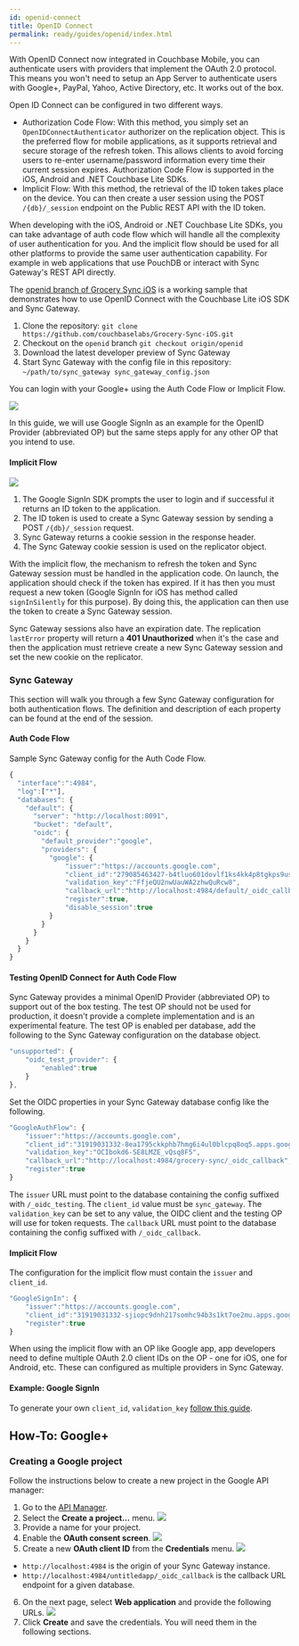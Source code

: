 ```yaml
---
id: openid-connect
title: OpenID Connect
permalink: ready/guides/openid/index.html
---
```


With OpenID Connect now integrated in Couchbase Mobile, you can authenticate users with providers that implement the OAuth 2.0 protocol. This means you won't need to setup an App Server to authenticate users with Google+, PayPal, Yahoo, Active Directory, etc. It works out of the box.

Open ID Connect can be configured in two different ways.

- Authorization Code Flow: With this method, you simply set an `OpenIDConnectAuthenticator` authorizer on the replication object. This is the preferred flow for mobile applications, as it supports retrieval and secure storage of the refresh token. This allows clients to avoid forcing users to re-enter username/password information every time their current session expires. Authorization Code Flow is supported in the iOS, Android and .NET Couchbase Lite SDKs.
- Implicit Flow: With this method, the retrieval of the ID token takes place on the device. You can then create a user session using the POST `/{db}/_session` endpoint on the Public REST API with the ID token.

When developing with the iOS, Android or .NET Couchbase Lite SDKs, you can take advantage of auth code flow which will handle all the complexity of user authentication for you. And the implicit flow should be used for all other platforms to provide the same user authentication capability. For example in web applications that use PouchDB or interact with Sync Gateway's REST API directly.

The [openid branch of Grocery Sync iOS](https://github.com/couchbaselabs/Grocery-Sync-iOS/tree/openid) is a working sample that demonstrates how to use OpenID Connect with the Couchbase Lite iOS SDK and Sync Gateway.

1. Clone the repository: `git clone https://github.com/couchbaselabs/Grocery-Sync-iOS.git`
2. Checkout on the `openid` branch `git checkout origin/openid`
3. Download the latest developer preview of Sync Gateway
4. Start Sync Gateway with the config file in this repository: `~/path/to/sync_gateway sync_gateway_config.json`

You can login with your Google+ using the Auth Code Flow or Implicit Flow.

![](./img/images.001.png)

In this guide, we will use Google SignIn as an example for the OpenID Provider (abbreviated OP) but the same steps apply for any other OP that you intend to use.

#### Implicit Flow
        
![](./img/images.003.png)
        

1. The Google SignIn SDK prompts the user to login and if successful it returns an ID token to the application.
2. The ID token is used to create a Sync Gateway session by sending a POST `/{db}/_session` request.
3. Sync Gateway returns a cookie session in the response header.
4. The Sync Gateway cookie session is used on the replicator object.

With the implicit flow, the mechanism to refresh the token and Sync Gateway session must be handled in the application code. On launch, the application should check if the token has expired. If it has then you must request a new token (Google SignIn for iOS has method called `signInSilently` for this purpose). By doing this, the application can then use the token to create a Sync Gateway session.

Sync Gateway sessions also have an expiration date. The replication `lastError` property will return a **401 Unauthorized** when it's the case and then the application must retrieve create a new Sync Gateway session and set the new cookie on the replicator.

### Sync Gateway

This section will walk you through a few Sync Gateway configuration for both authentication flows. The definition and description of each property can be found at the end of the session.

#### Auth Code Flow

Sample Sync Gateway config for the Auth Code Flow.

```javascript
{
  "interface":":4984",
  "log":["*"],
  "databases": {
    "default": {
      "server": "http://localhost:8091",
      "bucket": "default",
      "oidc": {
        "default_provider":"google",
        "providers": {
          "google": {
              "issuer":"https://accounts.google.com",
              "client_id":"279085463427-b4tluo601dovlf1ks4kk4p8tgkps9uso.apps.googleusercontent.com",
              "validation_key":"FfjeQU2nwUauWA2zhwQuRcw8",
              "callback_url":"http://localhost:4984/default/_oidc_callback",
              "register":true,
              "disable_session":true
          }
        }
      }
    }
  }
}
```

#### Testing OpenID Connect for Auth Code Flow


Sync Gateway provides a minimal OpenID Provider (abbreviated OP) to support out of the box testing. The test OP should not be used for production, it doesn't provide a complete implementation and is an experimental feature. The test OP is enabled per database, add the following to the Sync Gateway configuration on the database object.

```javascript
"unsupported": {
    "oidc_test_provider": {
        "enabled":true
    }
},
```

Set the OIDC properties in your Sync Gateway database config like the following.

```javascript
"GoogleAuthFlow": {
    "issuer":"https://accounts.google.com",
    "client_id":"31919031332-8ea1795ckkphb7hmg6i4ul0blcpq8oq5.apps.googleusercontent.com",
    "validation_key":"OCIbokd6-SE8LMZE_vQsq8F5",
    "callback_url":"http://localhost:4984/grocery-sync/_oidc_callback",
    "register":true
}
```

The <code>issuer</code> URL must point to the database containing the config suffixed
          with <code>/_oidc_testing</code>. The <code>client_id</code> value must be
          <code>sync_gateway</code>. The <code>validation_key</code> can be set to any value, the OIDC
          client and the testing OP will use for token requests. The <code>callback</code> URL must
          point to the database containing the config suffixed with <code>/_oidc_callback</code>.

#### Implicit Flow

The configuration for the implicit flow must contain the <code>issuer</code> and
          <code>client_id</code>.

```javascript
"GoogleSignIn": {
    "issuer":"https://accounts.google.com",
    "client_id":"31919031332-sjiopc9dnh217somhc94b3s1kt7oe2mu.apps.googleusercontent.com",
    "register":true
}
```

When using the implicit flow with an OP like Google app, app developers need to define multiple OAuth 2.0 client IDs on the OP - one for iOS, one for Android, etc. These can configured as multiple providers in Sync Gateway.

#### Example: Google SignIn

To generate your own `client_id`, `validation_key` [follow this guide](https://auth0.com/docs/connections/social/google).

## How-To: Google+

### Creating a Google project

Follow the instructions below to create a new project in the Google API manager:

1. Go to the [API Manager](https://console.developers.google.com/iam-admin/projects).
2. Select the **Create a project...** menu.
	![](img/api-manager-create-project.png)
3. Provide a name for your project.
4. Enable the **OAuth consent screen**.
	![](img/consent-screen.png)
5. Create a new **OAuth client ID** from the **Credentials** menu.
	![](img/oauth-client-id.png)
  - `http://localhost:4984` is the origin of your Sync Gateway instance.
  - `http://localhost:4984/untitledapp/_oidc_callback` is the callback URL endpoint for a given database.
6. On the next page, select **Web application** and provide the following URLs.
	![](img/create-credential.png)
7. Click **Create** and save the credentials. You will need them in the following sections.